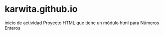# karwita.github.io
inicio de actividad
Proyecto HTML que tiene un módulo html para Números Enteros 
